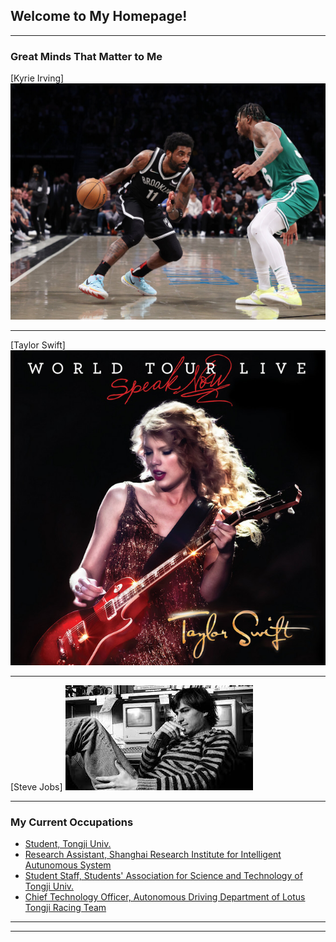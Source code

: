 ## Welcome to My Homepage!

---

### Great Minds That Matter to Me

[Kyrie Irving]
<img src="images/Kyrie_Irvine.jpg?raw=true"/>

---
[Taylor Swift]
<img src="images/Taylor_Swift.jpg?raw=true"/>

---
[Steve Jobs]
<img src="images/Steve_Jobs.jpg?raw=true"/>

---

### My Current Occupations

- [Student, Tongji Univ.](https://www.tongji.edu.cn/)
- [Research Assistant, Shanghai Research Institute for Intelligent Autunomous System ](https://srias.tongji.edu.cn/main.htm)
- [Student Staff, Students' Association for Science and Technology of Tongji Univ.](https://www.tongji.edu.cn/)
- [Chief Technology Officer, Autonomous Driving Department of Lotus Tongji Racing Team](http://www.tjuracing.com/)


---




---

<!-- Remove above link if you don't want to attibute -->
